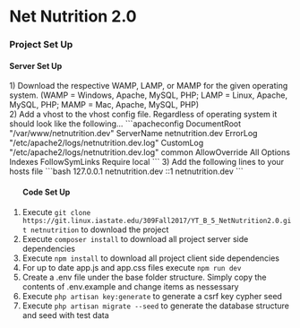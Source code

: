 <h1>Net Nutrition 2.0</h1>

<h3>Project Set Up</h3>
  <h4>Server Set Up</h4>
  1) Download the respective WAMP, LAMP, or MAMP for the given operating system. (WAMP = Windows, Apache, MySQL, PHP; LAMP = Linux, Apache, MySQL, PHP; MAMP = Mac, Apache, MySQL, PHP)<br>
  2) Add a vhost to the vhost config file. Regardless of operating system it should look like the following...
  ```apacheconfig
  <VirtualHost *:80>
      DocumentRoot "/var/www/netnutrition.dev"
      ServerName netnutrition.dev
      ErrorLog "/etc/apache2/logs/netnutrition.dev.log"
      CustomLog "/etc/apache2/logs/netnutrition.dev.log" common
      <Directory  "/var/www/netnutrition.dev">
          AllowOverride All
          Options Indexes FollowSymLinks
          Require local
      </Directory>
  </VirtualHost>
  ```
  3) Add the following lines to your hosts file
  ```bash
  127.0.0.1 netnutrition.dev
  ::1 netnutrition.dev
  ```
  
<ol>
  <h4>Code Set Up</h4>
  <li>
  Execute <code>git clone https://git.linux.iastate.edu/309Fall2017/YT_B_5_NetNutrition2.0.git netnutrition</code> to download the project
  </li>
  <li>
  Execute <code>composer install</code> to download all project server side dependencies
  </li>
  <li>
  Execute <code>npm install</code> to download all project client side dependencies
  </li>
  <li>
  For up to date app.js and app.css files execute <code>npm run dev</code>
  </li>
  <li>
  Create a .env file under the base folder structure. Simply copy the contents of .env.example and change items as nessessary
  </li>
  <li>
  Execute <code>php artisan key:generate</code> to generate a csrf key cypher seed
  </li>
  <li>
  Execute <code>php artisan migrate --seed</code> to generate the database structure and seed with test data
  </li>
</ol>